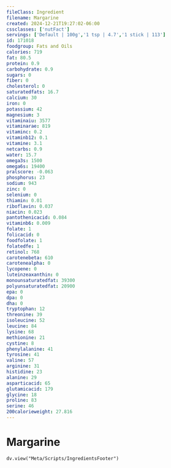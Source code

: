 ```yaml
---
fileClass: Ingredient
filename: Margarine
created: 2024-12-21T19:27:02-06:00
cssclasses: ['nutFact']
servings: ['Default | 100g','1 tsp | 4.7','1 stick | 113']
id: 171018
foodgroup: Fats and Oils
calories: 719
fat: 80.5
protein: 0.9
carbohydrate: 0.9
sugars: 0
fiber: 0
cholesterol: 0
saturatedfats: 16.7
calcium: 30
iron: 0
potassium: 42
magnesium: 3
vitaminaiu: 3577
vitaminarae: 819
vitaminc: 0.2
vitaminb12: 0.1
vitamine: 3.1
netcarbs: 0.9
water: 15.7
omega3s: 1500
omega6s: 19400
pralscore: -0.063
phosphorus: 23
sodium: 943
zinc: 0
selenium: 0
thiamin: 0.01
riboflavin: 0.037
niacin: 0.023
pantothenicacid: 0.084
vitaminb6: 0.009
folate: 1
folicacid: 0
foodfolate: 1
folatedfe: 1
retinol: 768
carotenebeta: 610
carotenealpha: 0
lycopene: 0
luteinzeaxanthin: 0
monounsaturatedfat: 39300
polyunsaturatedfat: 20900
epa: 0
dpa: 0
dha: 0
tryptophan: 12
threonine: 39
isoleucine: 52
leucine: 84
lysine: 68
methionine: 21
cystine: 8
phenylalanine: 41
tyrosine: 41
valine: 57
arginine: 31
histidine: 23
alanine: 29
asparticacid: 65
glutamicacid: 179
glycine: 18
proline: 83
serine: 46
200calorieweight: 27.816
---
```


# Margarine

```dataviewjs
dv.view("Meta/Scripts/IngredientsFooter")
```